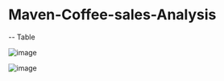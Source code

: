 # Maven-Coffee-sales-Analysis

-- Table

![image](https://github.com/user-attachments/assets/e290a9b0-a320-4c73-9518-69261acdf524)


![image](https://github.com/user-attachments/assets/a34933e6-0b25-4d72-b212-792d2b19b8c0)


